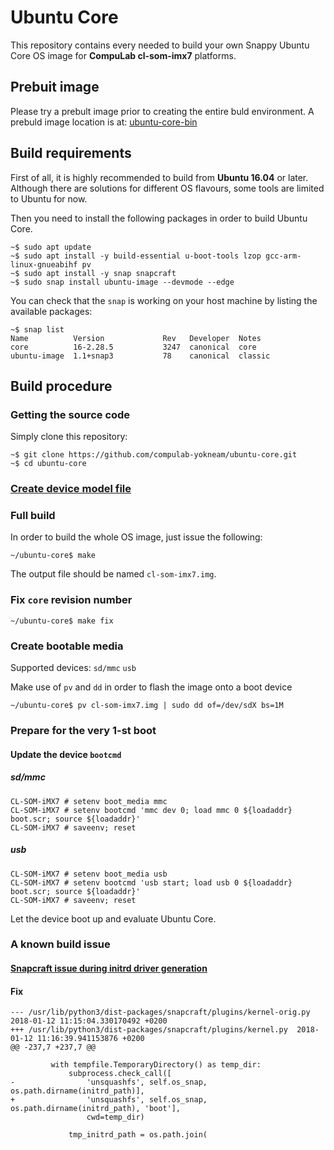 # Ubuntu Core

This repository contains every needed to build your own Snappy Ubuntu Core OS image for **CompuLab cl-som-imx7** platforms.

## Prebuit image
Please try a prebult image prior to creating the entire buld environment.
A prebuld image location is at:  [ubuntu-core-bin](https://github.com/compulab-yokneam/ubuntu-core-bin/tree/master#ubuntu-core-bin)

## Build requirements

First of all, it is highly recommended to build from **Ubuntu 16.04** or later. Although there are solutions for different OS flavours, some tools are limited to Ubuntu for now.

Then you need to install the following packages in order to build Ubuntu Core.
```
~$ sudo apt update
~$ sudo apt install -y build-essential u-boot-tools lzop gcc-arm-linux-gnueabihf pv
~$ sudo apt install -y snap snapcraft
~$ sudo snap install ubuntu-image --devmode --edge
```

You can check that the `snap` is working on your host machine by listing the available packages:
```
~$ snap list
Name          Version             Rev   Developer  Notes
core          16-2.28.5           3247  canonical  core
ubuntu-image  1.1+snap3           78    canonical  classic
```

## Build procedure

### Getting the source code

Simply clone this repository:
```
~$ git clone https://github.com/compulab-yokneam/ubuntu-core.git
~$ cd ubuntu-core
```

### [Create device model file](./model#model-assertion)

### Full build

In order to build the whole OS image, just issue the following:
```
~/ubuntu-core$ make
```
The output file should be named `cl-som-imx7.img`.

### Fix `core` revision number
```
~/ubuntu-core$ make fix
```

### Create bootable media
Supported devices: `sd/mmc` `usb`

Make use of `pv` and `dd` in order to flash the image onto a boot device

```
~/ubuntu-core$ pv cl-som-imx7.img | sudo dd of=/dev/sdX bs=1M
```

### Prepare for the very 1-st boot
#### Update the device `bootcmd`
##### sd/mmc
```
CL-SOM-iMX7 # setenv boot_media mmc
CL-SOM-iMX7 # setenv bootcmd 'mmc dev 0; load mmc 0 ${loadaddr} boot.scr; source ${loadaddr}'
CL-SOM-iMX7 # saveenv; reset
```
##### usb
```
CL-SOM-iMX7 # setenv boot_media usb
CL-SOM-iMX7 # setenv bootcmd 'usb start; load usb 0 ${loadaddr} boot.scr; source ${loadaddr}'
CL-SOM-iMX7 # saveenv; reset
```
Let the device boot up and evaluate Ubuntu Core.

### A known build issue
#### [Snapcraft issue during initrd driver generation](https://bugs.launchpad.net/snapcraft/+bug/1739400)
#### Fix
```
--- /usr/lib/python3/dist-packages/snapcraft/plugins/kernel-orig.py	2018-01-12 11:15:04.330170492 +0200
+++ /usr/lib/python3/dist-packages/snapcraft/plugins/kernel.py	2018-01-12 11:16:39.941153876 +0200
@@ -237,7 +237,7 @@

         with tempfile.TemporaryDirectory() as temp_dir:
             subprocess.check_call([
-                'unsquashfs', self.os_snap, os.path.dirname(initrd_path)],
+                'unsquashfs', self.os_snap, os.path.dirname(initrd_path), 'boot'],
                 cwd=temp_dir)

             tmp_initrd_path = os.path.join(
```
